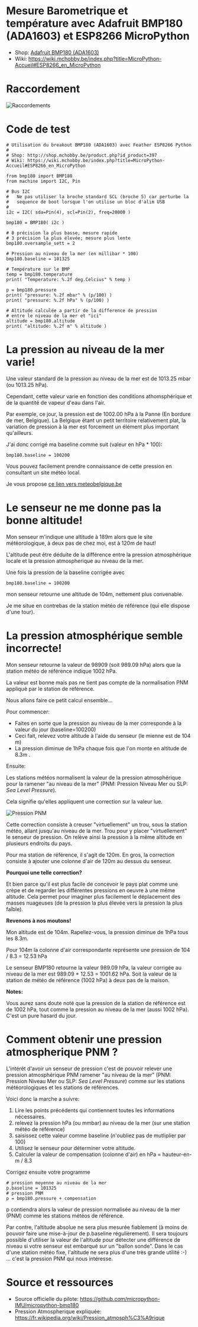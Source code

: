 # Mesure Barometrique et température avec Adafruit BMP180 (ADA1603) et ESP8266 MicroPython

* Shop: [Adafruit BMP180 (ADA1603)](http://shop.mchobby.be/product.php?id_product=397)
* Wiki: https://wiki.mchobby.be/index.php?title=MicroPython-Accueil#ESP8266_en_MicroPython

# Raccordement

![Raccordements](bmp180_bb.jpg)

# Code de test

```
# Utilisation du breakout BMP180 (ADA1603) avec Feather ESP8266 Python
#
# Shop: http://shop.mchobby.be/product.php?id_product=397
# Wiki: https://wiki.mchobby.be/index.php?title=MicroPython-Accueil#ESP8266_en_MicroPython

from bmp180 import BMP180
from machine import I2C, Pin

# Bus I2C
#   Ne pas utiliser la broche standard SCL (broche 5) car perturbe la
#   sequence de boot lorsque l'on utilise un bloc d'alim USB
# 
i2c = I2C( sda=Pin(4), scl=Pin(2), freq=20000 )

bmp180 = BMP180( i2c )

# 0 précision la plus basse, mesure rapide
# 3 précision la plus élevée; mesure plus lente
bmp180.oversample_sett = 2 

# Pression au niveau de la mer (en millibar * 100)
bmp180.baseline = 101325

# Température sur le BMP
temp = bmp180.temperature
print( "Temperature: %.2f deg.Celcius" % temp )

p = bmp180.pressure
print( "pressure: %.2f mbar" % (p/100) )
print( "pressure: %.2f hPa" % (p/100) )

# Altitude calculée a partir de la difference de pression 
# entre le niveau de la mer et "ici"
altitude = bmp180.altitude
print( "altitude: %.2f m" % altitude )
```

# La pression au niveau de la mer varie!
Une valeur standard de la pression au niveau de la mer est de 1013.25 mbar (ou 1013.25 hPa).

Cependant, cette valeur varie en fonction des conditions athomsphérique et de la quantité de vapeur d'eau dans l'air.

Par exemple, ce jour, la pression est de 1002.00 hPa à la Panne (En bordure de mer, Belgique). La Belgique étant un petit territoire relativement plat, la variation de pression à la mer est forcement un élément plus important qu'ailleurs.

J'ai donc corrigé ma baseline comme suit (valeur en hPa * 100):

```
bmp180.baseline = 100200
```

Vous pouvez facilement prendre connaissance de cette pression en consultant un site météo local.

Je vous propose [ce lien vers meteobelgique.be](http://www.meteobelgique.be/observations/temps-reel/stations-meteo.html)

# Le senseur ne me donne pas la bonne altitude!
Mon senseur m'indique une altitude à 189m alors que le site météorologique, à deux pas de chez moi, est à 120m de haut!

L'altitude peut être déduite de la différence entre la pression atmosphérique locale et la pression atmospherique au niveau de la mer.
 
Une fois la pression de la baseline corrigée avec

```
bmp180.baseline = 100200
```

mon senseur retourne une altitude de 104m, nettement plus convenable. 

Je me situe en contrebas de la station météo de référence (qui elle dispose d'une tour). 

# La pression atmosphérique semble incorrecte!

Mon senseur retourne la valeur de 98909 (soit 989.09 hPa) alors que la station météo de référence indique 1002 hPa.

La valeur est bonne mais pas ne tient pas compte de la normalisation PNM appliqué par le station de référence.

Nous allons faire ce petit calcul ensemble...

Pour commencer:
* Faites en sorte que la pression au niveau de la mer corresponde à la valeur du jour (baseline=100200)
* Ceci fait, relevez votre altitude à l'aide du senseur (le mienne est de 104 m)
* La pression diminue de 1hPa chaque fois que l'on monte en altitude de 8.3m .

Ensuite:

Les stations météos normalisent la valeur de la pression atmosphérique pour la ramener "au niveau de la mer" (PNM: Pression Niveau Mer ou SLP: _Sea Level Pressure_). 

Cela signifie qu'elles appliquent une correction sur la valeur lue.

![Pression PNM](Pression_PNM.jpg)

Cette correction consiste à creuser "virtuellement" un trou, sous la station météo, allant jusqu'au niveau de la mer. Trou pour y placer "virtuellement" le senseur de pression. On relève ainsi la pression à la même altitude en plusieurs endroits du pays.

Pour ma station de référence, il s'agit de 120m. En gros, la correction consiste à ajouter une colonne d'air de 120m au dessus du senseur.

__Pourquoi une telle correction?__ 

Et bien parce qu'il est plus facile de concevoir le pays plat comme une crèpe et de regarder les différentes pressions en oeuvre à une même altitude. Cela permet pour imaginer plus facilement le déplacement des masses nuageuses (de la pression la plus élevée vers la pression la plus faîble).

__Revenons à nos moutons!__

Mon altitude est de 104m. Rapellez-vous, la pression diminue de 1hPa tous les 8.3m.

Pour 104m la colonne d'air correspondante représente une pression de 104 / 8.3 = 12.53 hPa

Le senseur BMP180 retourne la valeur 989.09 hPa, la valeur corrigée au niveau de la mer est 989.09 + 12.53 = 1001.62 hPa. Soit la valeur de la station de météo de référence (1002 hPa) à deux pas de la maison.

__Notes:__

Vous aurez sans doute noté que la pression de la station de référence est de 1002 hPa, tout comme la pression au niveau de la mer (aussi 1002 hPa). C'est un pure hasard du jour. 

# Comment obtenir une pression atmospherique PNM ?

L'intérêt d'avoir un senseur de pression c'est de pouvoir relever une pression atmosphérique PNM ramener "au niveau de la mer" (PNM: Pression Niveau Mer ou SLP: _Sea Level Pressure_) comme sur les stations météorologiques et les stations de références.

Voici donc la marche a suivre:
1) Lire les points précédents qui contiennent toutes les informations nécessaires.
2) relevez la pression hPa (ou mmbar) au niveau de la mer (sur une station météo de référence)
3) saisissez cette valeur comme baseline (n'oubliez pas de mutliplier par 100)
4) Utilisez le senseur pour déterminer votre altitude.
5) Calculer la valeur de compensation (colonne d'air) en hPa = hauteur-en-m / 8.3

Corrigez ensuite votre programme

```
# pression moyenne au niveau de la mer
p.baseline = 101325
# pression PNM 
p = bmp180.pressure + compensation
```

p contiendra alors la valeur de pression normalisée au niveau de la mer (PNM) comme les stations météos de référence.

Par contre, l'altitude absolue ne sera plus mesurée fiablement (à moins de pouvoir faire une mise-à-jour de p.baseline régulièrement). Il sera toujours possible d'utiliser la valeur de l'altitude pour détecter une différence de niveau si votre senseur est embarqué sur un "ballon sonde". Dans le cas d'une station météo fixe, l'altitude ne sera plus d'une très grande utilité :-) ... c'est la pression PNM qui nous intéresse. 

# Source et ressources
* Source officielle du pilote: https://github.com/micropython-IMU/micropython-bmp180
* Pression Atmospherique expliquée: https://fr.wikipedia.org/wiki/Pression_atmosph%C3%A9rique
